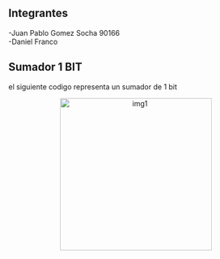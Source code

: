 ## Integrantes
-Juan Pablo Gomez Socha 90166                                       
-Daniel Franco 

## Sumador 1 BIT 
el siguiente codigo representa un sumador de 1 bit

<p align="center">
<img scr="../IMAGENES/IMG1.png"alt="img1"width=300>
</p>




